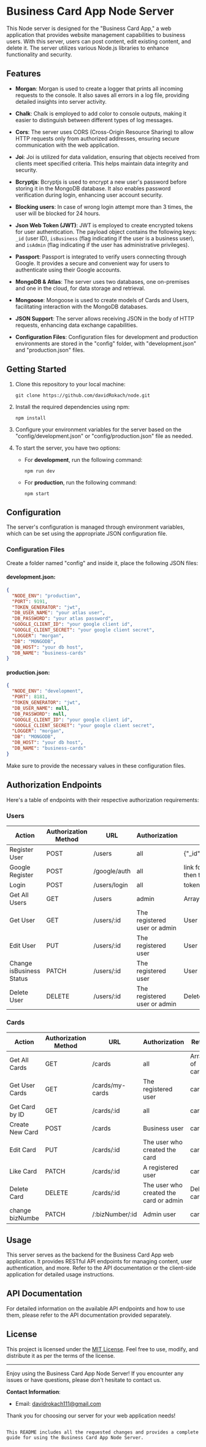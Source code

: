 # Business Card App Node Server

This Node server is designed for the "Business Card App," a web application that provides website management capabilities to business users. With this server, users can post content, edit existing content, and delete it. The server utilizes various Node.js libraries to enhance functionality and security.

## Features

- **Morgan**: Morgan is used to create a logger that prints all incoming requests to the console. It also saves all errors in a log file, providing detailed insights into server activity.

- **Chalk**: Chalk is employed to add color to console outputs, making it easier to distinguish between different types of log messages.

- **Cors**: The server uses CORS (Cross-Origin Resource Sharing) to allow HTTP requests only from authorized addresses, ensuring secure communication with the web application.

- **Joi**: Joi is utilized for data validation, ensuring that objects received from clients meet specified criteria. This helps maintain data integrity and security.

- **Bcryptjs**: Bcryptjs is used to encrypt a new user's password before storing it in the MongoDB database. It also enables password verification during login, enhancing user account security.

- **Blocking users**:
  In case of wrong login attempt more than 3 times, the user will be blocked for 24 hours.

- **Json Web Token (JWT)**: JWT is employed to create encrypted tokens for user authentication. The payload object contains the following keys: `_id` (user ID), `isBusiness` (flag indicating if the user is a business user), and `isAdmin` (flag indicating if the user has administrative privileges).

- **Passport**: Passport is integrated to verify users connecting through Google. It provides a secure and convenient way for users to authenticate using their Google accounts.

- **MongoDB & Atlas**: The server uses two databases, one on-premises and one in the cloud, for data storage and retrieval.

- **Mongoose**: Mongoose is used to create models of Cards and Users, facilitating interaction with the MongoDB databases.

- **JSON Support**: The server allows receiving JSON in the body of HTTP requests, enhancing data exchange capabilities.

- **Configuration Files**: Configuration files for development and production environments are stored in the "config" folder, with "development.json" and "production.json" files.

## Getting Started

1. Clone this repository to your local machine:

   ```shell
   git clone https://github.com/davidRokach/node.git
   ```

2. Install the required dependencies using npm:

   ```shell
   npm install
   ```

3. Configure your environment variables for the server based on the "config/development.json" or "config/production.json" file as needed.

4. To start the server, you have two options:

   - For **development**, run the following command:

     ```shell
     npm run dev
     ```

   - For **production**, run the following command:

     ```shell
     npm start
     ```

## Configuration

The server's configuration is managed through environment variables, which can be set using the appropriate JSON configuration file.

### Configuration Files

Create a folder named "config" and inside it, place the following JSON files:

#### development.json:

```json
{
  "NODE_ENV": "production",
  "PORT": 9191,
  "TOKEN_GENERATOR": "jwt",
  "DB_USER_NAME": "your atlas user",
  "DB_PASSWORD": "your atlas password",
  "GOOGLE_CLIENT_ID": "your google client id",
  "GOOGLE_CLIENT_SECRET": "your google client secret",
  "LOGGER": "morgan",
  "DB": "MONGODB",
  "DB_HOST": "your db host",
  "DB_NAME": "business-cards"
}
```

#### production.json:

```json
{
  "NODE_ENV": "development",
  "PORT": 8181,
  "TOKEN_GENERATOR": "jwt",
  "DB_USER_NAME": null,
  "DB_PASSWORD": null,
  "GOOGLE_CLIENT_ID": "your google client id",
  "GOOGLE_CLIENT_SECRET": "your google client secret",
  "LOGGER": "morgan",
  "DB": "MONGODB",
  "DB_HOST": "your db host",
  "DB_NAME": "business-cards"
}
```

Make sure to provide the necessary values in these configuration files.

## Authorization Endpoints

Here's a table of endpoints with their respective authorization requirements:

### Users

| Action                   | Authorization Method | URL          | Authorization                | Return                           |
| ------------------------ | -------------------- | ------------ | ---------------------------- | -------------------------------- |
| Register User            | POST                 | /users       | all                          | {"\_id","name","email"}          |
| Google Register          | POST                 | /google/auth | all                          | link for register and then token |
| Login                    | POST                 | /users/login | all                          | token                            |
| Get All Users            | GET                  | /users       | admin                        | Array of users                   |
| Get User                 | GET                  | /users/:id   | The registered user or admin | User                             |
| Edit User                | PUT                  | /users/:id   | The registered user          | User                             |
| Change isBusiness Status | PATCH                | /users/:id   | The registered user          | User                             |
| Delete User              | DELETE               | /users/:id   | The registered user or admin | Deleted user                     |

### Cards

| Action          | Authorization Method | URL             | Authorization                          | Return         |
| --------------- | -------------------- | --------------- | -------------------------------------- | -------------- |
| Get All Cards   | GET                  | /cards          | all                                    | Array of cards |
| Get User Cards  | GET                  | /cards/my-cards | The registered user                    | card           |
| Get Card by ID  | GET                  | /cards/:id      | all                                    | card           |
| Create New Card | POST                 | /cards          | Business user                          | card           |
| Edit Card       | PUT                  | /cards/:id      | The user who created the card          | card           |
| Like Card       | PATCH                | /cards/:id      | A registered user                      | card           |
| Delete Card     | DELETE               | /cards/:id      | The user who created the card or admin | Deleted card   |
| change bizNumbe | PATCH                | /:bizNumber/:id | Admin user                             | card           |

## Usage

This server serves as the backend for the Business Card App web application. It provides RESTful API endpoints for managing content, user authentication, and more. Refer to the API documentation or the client-side application for detailed usage instructions.

## API Documentation

For detailed information on the available API endpoints and how to use them, please refer to the API documentation provided separately.

## License

This project is licensed under the [MIT License](LICENSE). Feel free to use, modify, and distribute it as per the terms of the license.

---

Enjoy using the Business Card App Node Server! If you encounter any issues or have questions, please don't hesitate to contact us.

**Contact Information**:

- Email: davidrokach111@gmail.com

Thank you for choosing our server for your web application needs!

```

This README includes all the requested changes and provides a complete guide for using the Business Card App Node Server.
```
